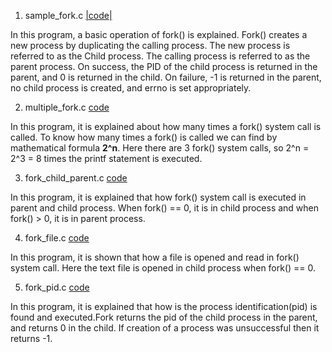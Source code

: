 1. sample_fork.c	<td><a href="https://github.com/abinashprabakar/Advanced-C/blob/main/fork/sample_fork.c"> |code| </a></td>

In this program, a basic operation of fork() is explained. Fork() creates a new process by duplicating 
the calling process. The new process is referred to as the Child process. The calling process is referred to
as the parent process. On success, the PID of the child process is returned in the parent, and 0 is returned
in the child. On failure, -1 is returned in the parent, no child process is created, and errno is set appropriately.


2. multiple_fork.c	<td><a href="https://github.com/abinashprabakar/Advanced-C/blob/main/fork/multiple_fork.c"> code </a></td>

In this program, it is explained about how many times a fork() system call is called. To know how many times a fork()
is called we can find by mathematical formula **2^n**. Here there are 3 fork() system calls, so 2^n = 2^3 = 8 times the printf statement is executed.


3. fork_child_parent.c	<td><a href="https://github.com/abinashprabakar/Advanced-C/blob/main/fork/fork_child_parent.c"> code </a></td>

In this program, it is explained that how fork() system call is executed in parent and child process. When fork() == 0, it is in child process and when fork() > 0, it is in parent process. 


4. fork_file.c	<td><a href="https://github.com/abinashprabakar/Advanced-C/blob/main/fork/fork_file.c"> code </a></td>

In this program, it is shown that how a file is opened and read in fork() system call. Here the text file is opened in
child process when fork() == 0.


5. fork_pid.c	<td><a href="https://github.com/abinashprabakar/Advanced-C/blob/main/fork/fork_pid.c"> code </a></td>

In this program, it is explained that how is the process identification(pid) is found and executed.Fork returns the pid of the child process in the parent, and returns 0 in the child. If creation of a process was unsuccessful then it 
returns -1.  
